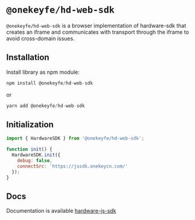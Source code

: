 # `@onekeyfe/hd-web-sdk`

`@onekeyfe/hd-web-sdk` is a browser implementation of hardware-sdk that creates an iframe and communicates with transport through the iframe to avoid cross-domain issues.

## Installation

Install library as npm module:

```javascript
npm install @onekeyfe/hd-web-sdk
```

or

```javascript
yarn add @onekeyfe/hd-web-sdk
```

## Initialization

```javascript
import { HardwareSDK } from '@onekeyfe/hd-web-sdk';

function init() {
  HardwareSDK.init({
    debug: false,
    connectSrc: 'https://jssdk.onekeycn.com/'
  });
}
```

## Docs

Documentation is available [hardware-js-sdk](https://developer.onekey.so/connect-to-hardware/hardware-sdk/start)

